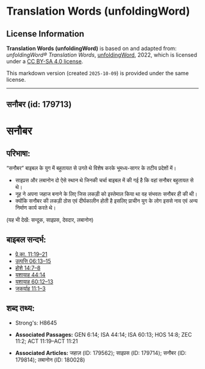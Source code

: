 # Translation Words (unfoldingWord)

## License Information

**Translation Words (unfoldingWord)** is based on and adapted from: _unfoldingWord® Translation Words_, [unfoldingWord](https://unfoldingword.org/utw), 2022, which is licensed under a [CC BY-SA 4.0 license](https://creativecommons.org/licenses/by-sa/4.0/legalcode.en).

This markdown version (created `2025-10-09`) is provided under the same license.



--------------------------------

## सनौबर (id: 179713)

सनौबर
=====

परिभाषा:
--------

“सनौबर” बाइबल के युग में बहुतायत से उगते थे विशेष करके भूमध्य\-सागर के तटीय प्रदेशों में।

* साइप्रस और लबानोन दो ऐसे स्थान थे जिनकी चर्चा बाइबल में की गई है कि वहां सनौबर बहुतायत से थे।
* नूह ने अपना जहाज बनाने के लिए जिस लकड़ी को इस्तेमाल किया था वह संभवतः सनौबर ही की थी।
* क्योंकि सनौबर की लकड़ी ठोस एवं दीर्घकालीन होती है इसलिए प्राचीन युग के लोग इससे नाव एवं अन्य निर्माण कार्य करते थे।

(यह भी देखें: सन्दूक, साइप्रस, देवदार, लबानोन)

बाइबल सन्दर्भ:
--------------

* [प्रे.का. 11:19–21](https://ref.ly/Acts11:19-Acts11:21)
* [उत्पत्ति 06:13–15](https://ref.ly/Gen6:13-Gen6:15)
* [होशे 14:7–8](https://ref.ly/Hos14:7-Hos14:8)
* [यशायाह 44:14](https://ref.ly/Isa44:14)
* [यशायाह 60:12–13](https://ref.ly/Isa60:12-Isa60:13)
* [जकर्याह 11:1–3](https://ref.ly/Zech11:1-Zech11:3)

शब्द तथ्य:
----------

* Strong's: H8645

* **Associated Passages:** GEN 6:14; ISA 44:14; ISA 60:13; HOS 14:8; ZEC 11:2; ACT 11:19–ACT 11:21
* **Associated Articles:** जहाज़ (ID: 179562); साइप्रस (ID: 179714); सनौबर (ID: 179814); लबानोन (ID: 180028)

